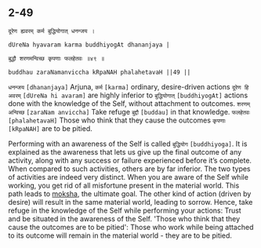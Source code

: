 ## 2-49


```shloka-sa
दूरेण ह्यवरम् कर्म बुद्धियोगात् धनन्जय ।
```
```shloka-sa-hk
dUreNa hyavaram karma buddhiyogAt dhananjaya |
```
```shloka-sa
बुद्धौ शरणमन्विच्छ कृपणाः फलहेतवः ॥४९ ॥
```
```shloka-sa-hk
buddhau zaraNamanviccha kRpaNAH phalahetavaH ||49 ||
```

`धनन्जय` `[dhananjaya]` Arjuna, `कर्म` `[karma]` ordinary, desire-driven actions `दूरेण हि अवरम्` `[dUreNa hi avaram]` are highly inferior to `बुद्धियोगात्` `[buddhiyogAt]` actions done with the knowledge of the Self, without attachment to outcomes. `शरणम् अन्विच्छ` `[zaraNam anviccha]` Take refuge `बुद्दौ` `[buddau]` in that knowledge. `फलहेतवः` `[phalahetavaH]` Those who think that they cause the outcomes `कृपणाः` `[kRpaNAH]` are to be pitied.

<a name='buddhiyOga_a_defn'></a>Performing with an awareness of the Self is called `बुद्धियोग` `[buddhiyoga]`. It is explained as the awareness that lets us give up the final outcome of any activity, along with any success or failure experienced before it’s complete. 
When compared to such activities, others are by far inferior. The two types of activities are indeed very distinct. When you are aware of the Self while working, you get rid of all misfortune present in the material world. This path leads to [moksha](Moksha), the ultimate goal. 
The other kind of action (driven by desire) will result in the same material world, leading to sorrow. Hence, take refuge in the knowledge of the Self while performing your actions: Trust and be situated in the awareness of the Self. 
'Those who think that they cause the outcomes are to be pitied': Those who work while being attached to its outcome will remain in the material world - they are to be pitied.



